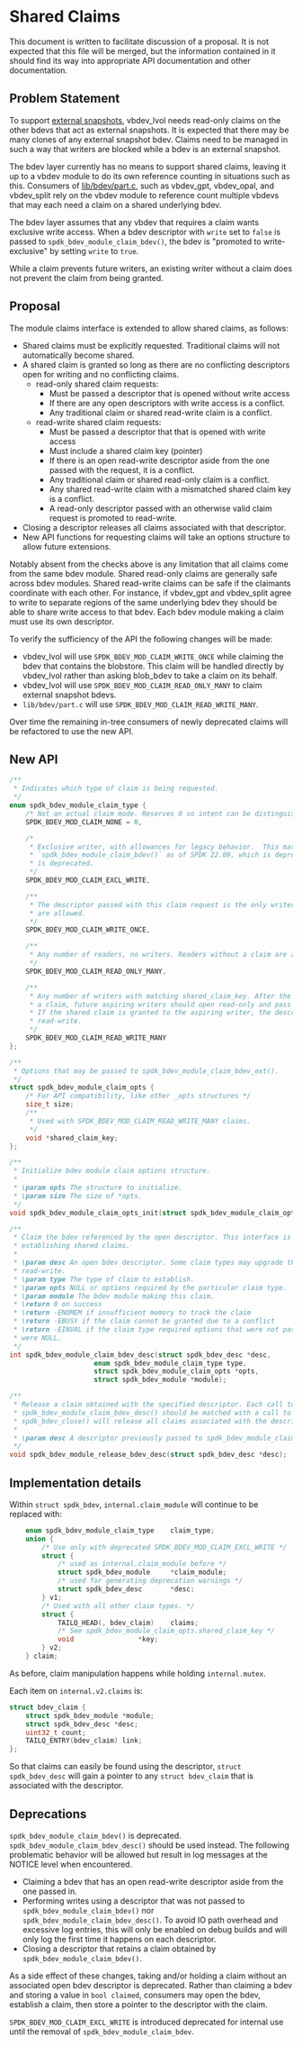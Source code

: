 # Shared Claims

This document is written to facilitate discussion of a proposal. It is not expected that this file
will be merged, but the information contained in it should find its way into appropriate API
documentation and other documentation.

## Problem Statement

To support [external snapshots](https://review.spdk.io/gerrit/c/spdk/spdk/+/11643), vbdev_lvol needs
read-only claims on the other bdevs that act as external snapshots. It is expected that there may be
many clones of any external snapshot bdev. Claims need to be managed in such a way that writers are
blocked while a bdev is an external snapshot.

The bdev layer currently has no means to support shared claims, leaving it up to a vbdev module to
do its own reference counting in situations such as this. Consumers of
[lib/bdev/part.c](../lib/bdev/part.c), such as vbdev_gpt, vbdev_opal, and vbdev_split rely on the
vbdev module to reference count multiple vbdevs that may each need a claim on a shared underlying
bdev.

The bdev layer assumes that any vbdev that requires a claim wants exclusive write access. When a
bdev descriptor with `write` set to `false` is passed to `spdk_bdev_module_claim_bdev()`, the bdev
is "promoted to write-exclusive" by setting `write` to `true`.

While a claim prevents future writers, an existing writer without a claim does not prevent the claim
from being granted.

## Proposal

The module claims interface is extended to allow shared claims, as follows:

 * Shared claims must be explicitly requested. Traditional claims will not automatically become
   shared.
 * A shared claim is granted so long as there are no conflicting descriptors open for writing and no
   conflicting claims.
   - read-only shared claim requests:
     * Must be passed a descriptor that is opened without write access
     * If there are any open descriptors with write access is a conflict.
     * Any traditional claim or shared read-write claim is a conflict.
   - read-write shared claim requests:
     * Must be passed a descriptor that that is opened with write access
     * Must include a shared claim key (pointer)
     * If there is an open read-write descriptor aside from the one passed with the request, it is a
       conflict.
     * Any traditional claim or shared read-only claim is a conflict.
     * Any shared read-write claim with a mismatched shared claim key is a conflict.
     * A read-only descriptor passed with an otherwise valid claim request is promoted to
       read-write.
 * Closing a descriptor releases all claims associated with that descriptor.
 * New API functions for requesting claims will take an options structure to allow future
   extensions.

Notably absent from the checks above is any limitation that all claims come from the same bdev
module. Shared read-only claims are generally safe across bdev modules. Shared read-write claims can
be safe if the claimants coordinate with each other. For instance, if vbdev_gpt and vbdev_split
agree to write to separate regions of the same underlying bdev they should be able to share write
access to that bdev. Each bdev module making a claim must use its own descriptor.

To verify the sufficiency of the API the following changes will be made:

 - vbdev_lvol will use `SPDK_BDEV_MOD_CLAIM_WRITE_ONCE` while claiming the bdev that contains the
   blobstore. This claim will be handled directly by vbdev_lvol rather than asking blob_bdev to take
   a claim on its behalf.
 - vbdev_lvol will use `SPDK_BDEV_MOD_CLAIM_READ_ONLY_MANY` to claim external snapshot bdevs.
 - `lib/bdev/part.c` will use `SPDK_BDEV_MOD_CLAIM_READ_WRITE_MANY`.

Over time the remaining in-tree consumers of newly deprecated claims will be refactored to use the
new API.

## New API

```c
/**
 * Indicates which type of claim is being requested.
 */
enum spdk_bdev_module_claim_type {
	/* Not an actual claim mode. Reserves 0 so intent can be distinguished from calloc(). */
	SPDK_BDEV_MOD_CLAIM_NONE = 0,

	/*
	 * Exclusive writer, with allowances for legacy behavior.  This matches the behavior of
	 * `spdk_bdev_module_claim_bdev()` as of SPDK 22.09, which is deprecated.  This claim type
	 * is deprecated.
	 */
	SPDK_BDEV_MOD_CLAIM_EXCL_WRITE,

	/**
	 * The descriptor passed with this claim request is the only writer. Other claimless readers
	 * are allowed.
	 */
	SPDK_BDEV_MOD_CLAIM_WRITE_ONCE,

	/**
	 * Any number of readers, no writers. Readers without a claim are allowed.
	 */
	SPDK_BDEV_MOD_CLAIM_READ_ONLY_MANY,

	/**
	 * Any number of writers with matching shared_claim_key. After the first writer establishes
	 * a claim, future aspiring writers should open read-only and pass the read-only descriptor.
	 * If the shared claim is granted to the aspiring writer, the descriptor will be upgraded to
	 * read-write.
	 */
	SPDK_BDEV_MOD_CLAIM_READ_WRITE_MANY
};

/**
 * Options that may be passed to spdk_bdev_module_claim_bdev_ext().
 */
struct spdk_bdev_module_claim_opts {
	/* For API compatibility, like other _opts structures */
	size_t size;
	/**
	 * Used with SPDK_BDEV_MOD_CLAIM_READ_WRITE_MANY claims.
	 */
	void *shared_claim_key;
};

/**
 * Initialize bdev module claim options structure.
 *
 * \param opts The structure to initialize.
 * \param size The size of *opts.
 */
void spdk_bdev_module_claim_opts_init(struct spdk_bdev_module_claim_opts *opts, size_t size);

/**
 * Claim the bdev referenced by the open descriptor. This interface is typically used for
 * establishing shared claims.
 *
 * \param desc An open bdev descriptor. Some claim types may upgrade this from read-only to
 * read-write.
 * \param type The type of claim to establish.
 * \param opts NULL or options required by the particular claim type.
 * \param module The bdev module making this claim.
 * \return 0 on success
 * \return -ENOMEM if insufficient memory to track the claim
 * \return -EBUSY if the claim cannot be granted due to a conflict
 * \return -EINVAL if the claim type required options that were not passed or required parameters
 * were NULL.
 */
int spdk_bdev_module_claim_bdev_desc(struct spdk_bdev_desc *desc,
				     enum spdk_bdev_module_claim_type type,
				     struct spdk_bdev_module_claim_opts *opts,
				     struct spdk_bdev_module *module);

/**
 * Release a claim obtained with the specified descriptor. Each call to
 * spdk_bdev_module_claim_bdev_desc() should be matched with a call to this function. Alternatively,
 * spdk_bdev_close() will release all claims associated with the descriptor.
 *
 * \param desc A descriptor previously passed to spdk_bdev_module_claim_desc().
 */
void spdk_bdev_module_release_bdev_desc(struct spdk_bdev_desc *desc);
```

## Implementation details

Within `struct spdk_bdev`, `internal.claim_module` will continue to be replaced with:

```c
	enum spdk_bdev_module_claim_type	claim_type;
	union {
		/* Use only with deprecated SPDK_BDEV_MOD_CLAIM_EXCL_WRITE */
		struct {
			/* used as internal.claim_module before */
			struct spdk_bdev_module		*claim_module;
			/* used for generating deprecation warnings */
			struct spdk_bdev_desc		*desc;
		} v1;
		/* Used with all other claim types. */
		struct {
			TAILQ_HEAD(, bdev_claim)	claims;
			/* See spdk_bdev_module_claim_opts.shared_claim_key */
			void				*key;
		} v2;
	} claim;
```

As before, claim manipulation happens while holding `internal.mutex`.

Each item on `internal.v2.claims` is:

```c
struct bdev_claim {
	struct spdk_bdev_module *module;
	struct spdk_bdev_desc *desc;
	uint32_t count;
	TAILQ_ENTRY(bdev_claim) link;
};
```

So that claims can easily be found using the descriptor, `struct spdk_bdev_desc` will gain a pointer
to any `struct bdev_claim` that is associated with the descriptor.

## Deprecations

`spdk_bdev_module_claim_bdev()` is deprecated. `spdk_bdev_module_claim_bdev_desc()` should be used
instead. The following problematic behavior will be allowed but result in log messages at the NOTICE
level when encountered.

 - Claiming a bdev that has an open read-write descriptor aside from the one passed in.
 - Performing writes using a descriptor that was not passed to `spdk_bdev_module_claim_bdev()` nor
   `spdk_bdev_module_claim_bdev_desc()`. To avoid IO path overhead and excessive log entries, this
   will only be enabled on debug builds and will only log the first time it happens on each
   descriptor.
 - Closing a descriptor that retains a claim obtained by `spdk_bdev_module_claim_bdev()`.

As a side effect of these changes, taking and/or holding a claim without an associated open bdev
descriptor is deprecated. Rather than claiming a bdev and storing a value in `bool claimed`,
consumers may open the bdev, establish a claim, then store a pointer to the descriptor with the
claim.

`SPDK_BDEV_MOD_CLAIM_EXCL_WRITE` is introduced deprecated for internal use until the removal of
`spdk_bdev_module_claim_bdev`.
